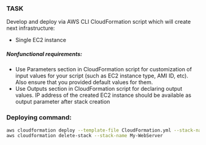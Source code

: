 ### TASK
Develop and deploy via AWS CLI CloudFormation script which will create next infrastructure:
* Single EC2 instance

##### Nonfunctional requirements:
* Use Parameters section in CloudFormation script for customization of input values for your script (such as EC2 instance type, AMI ID, etc). Also ensure that you provided default values for them.
* Use Outputs section in CloudFormation script for declaring output values. IP address of the created EC2 instance should be available as output parameter after stack creation


### Deploying command:
```bash
aws cloudformation deploy --template-file CloudFormation.yml --stack-name My-WebServer
aws cloudformation delete-stack --stack-name My-WebServer
```